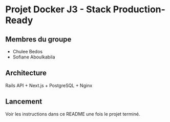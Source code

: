 # Projet Docker J3 - Stack Production-Ready
## Membres du groupe
- Chulee Bedos
- Sofiane Aboulkabila
## Architecture
Rails API + Next.js + PostgreSQL + Nginx
## Lancement
Voir les instructions dans ce README une fois le projet terminé.